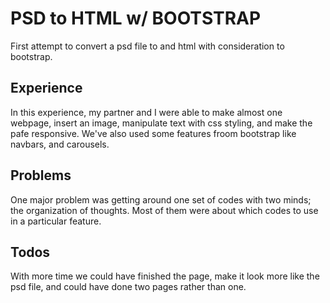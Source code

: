 # PSD to HTML w/ BOOTSTRAP

First attempt to convert a psd file to and html with consideration to bootstrap.


## Experience

In this experience, my partner and I were able to make almost one webpage, insert an image, manipulate text with css styling, and make the pafe responsive. We've also used some features froom bootstrap like navbars, and carousels.



## Problems

One major problem was getting around one set of codes with two minds; the organization of thoughts. Most of them were about which codes to use in a particular feature.



## Todos

With more time we could have finished the page, make it look more like the psd file, and could have done two pages rather than one.